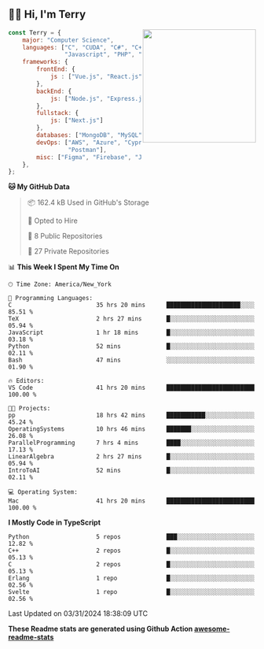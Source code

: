 <h2>👋🏻 Hi, I'm Terry</h2>

<img align='right' src="https://media.giphy.com/media/fkZukR450RQ1qnGaq9/giphy.gif" width="230">

```javascript
const Terry = {
    major: "Computer Science",
    languages: ["C", "CUDA", "C#", "C++", "Go", "Java",
                "Javascript", "PHP", "Python", "SQL", "Typescript"],
    frameworks: {
        frontEnd: {
            js : ["Vue.js", "React.js"],
        },
        backEnd: {
            js: ["Node.js", "Express.js"],
        },
        fullstack: {
            js: ["Next.js"]
        },
        databases: ["MongoDB", "MySQL", "PostgreSQL"],
        devOps: ["AWS", "Azure", "Cypress", "Docker🐳", "Git", "Playwright",
                 "Postman"],
        misc: ["Figma", "Firebase", "Jira", "LaTeX"]
    },
};
```
<!--START_SECTION:waka-->
**🐱 My GitHub Data** 

> 📦 162.4 kB Used in GitHub's Storage 
 > 
> 💼 Opted to Hire
 > 
> 📜 8 Public Repositories 
 > 
> 🔑 27 Private Repositories 
 > 
📊 **This Week I Spent My Time On** 

```text
🕑︎ Time Zone: America/New_York

💬 Programming Languages: 
C                        35 hrs 20 mins      █████████████████████░░░░   85.51 % 
TeX                      2 hrs 27 mins       █░░░░░░░░░░░░░░░░░░░░░░░░   05.94 % 
JavaScript               1 hr 18 mins        █░░░░░░░░░░░░░░░░░░░░░░░░   03.18 % 
Python                   52 mins             █░░░░░░░░░░░░░░░░░░░░░░░░   02.11 % 
Bash                     47 mins             ░░░░░░░░░░░░░░░░░░░░░░░░░   01.90 % 

🔥 Editors: 
VS Code                  41 hrs 20 mins      █████████████████████████   100.00 % 

🐱‍💻 Projects: 
pp                       18 hrs 42 mins      ███████████░░░░░░░░░░░░░░   45.24 % 
OperatingSystems         10 hrs 46 mins      ███████░░░░░░░░░░░░░░░░░░   26.08 % 
ParallelProgramming      7 hrs 4 mins        ████░░░░░░░░░░░░░░░░░░░░░   17.13 % 
LinearAlgebra            2 hrs 27 mins       █░░░░░░░░░░░░░░░░░░░░░░░░   05.94 % 
IntroToAI                52 mins             █░░░░░░░░░░░░░░░░░░░░░░░░   02.11 % 

💻 Operating System: 
Mac                      41 hrs 20 mins      █████████████████████████   100.00 % 
```

**I Mostly Code in TypeScript** 

```text
Python                   5 repos             ███░░░░░░░░░░░░░░░░░░░░░░   12.82 % 
C++                      2 repos             █░░░░░░░░░░░░░░░░░░░░░░░░   05.13 % 
C                        2 repos             █░░░░░░░░░░░░░░░░░░░░░░░░   05.13 % 
Erlang                   1 repo              █░░░░░░░░░░░░░░░░░░░░░░░░   02.56 % 
Svelte                   1 repo              █░░░░░░░░░░░░░░░░░░░░░░░░   02.56 % 
```




 Last Updated on 03/31/2024 18:38:09 UTC
<!--END_SECTION:waka-->

**These Readme stats are generated using Github Action [awesome-readme-stats](https://github.com/anmol098/waka-readme-stats)**
